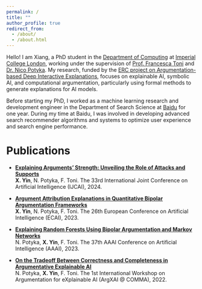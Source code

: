 ```yaml
---
permalink: /
title: ""
author_profile: true
redirect_from: 
  - /about/
  - /about.html
---
```


Hello! I am Xiang, a PhD student in the [Department of Computing](https://www.imperial.ac.uk/computing/) at [Imperial College London](https://www.imperial.ac.uk/), working under the supervision of [Prof. Francesca Toni](https://www.doc.ic.ac.uk/~ft/) and [Dr. Nico Potyka](https://profiles.cardiff.ac.uk/staff/potykan). My research, funded by the [ERC project on Argumentation-based Deep Interactive Explanations](https://cordis.europa.eu/project/id/101020934), focuses on explainable AI, symbolic AI, and computational argumentation, particularly using formal methods to generate explanations for AI models.

Before starting my PhD, I worked as a machine learning research and development engineer in the Department of Search Science at [Baidu](https://home.baidu.com/) for one year. During my time at Baidu, I was involved in developing advanced search recommender algorithms and systems to optimize user experience and search engine performance.

Publications
======

- [**Explaining Arguments’ Strength: Unveiling the Role of Attacks and Supports**](https://arxiv.org/abs/2404.14304)\
**X. Yin**, N. Potyka, F. Toni. The 33rd International Joint Conference on Artificial Intelligence (IJCAI), 2024.

- [**Argument Attribution Explanations in Quantitative Bipolar Argumentation Frameworks**](https://ebooks.iospress.nl/doi/10.3233/FAIA230603)\
**X. Yin**, N. Potyka, F. Toni. The 26th European Conference on Artificial Intelligence (ECAI), 2023.

- [**Explaining Random Forests Using Bipolar Argumentation and Markov Networks**](https://ojs.aaai.org/index.php/AAAI/article/view/26132)\
N. Potyka, **X. Yin**, F. Toni. The 37th AAAI Conference on Artificial Intelligence (AAAI), 2023.

- [**On the Tradeoff Between Correctness and Completeness in Argumentative Explainable AI**](https://ceur-ws.org/Vol-3209/8151.pdf)\
N. Potyka, **X. Yin**, F. Toni. The 1st International Workshop on Argumentation for eXplainable AI
 (ArgXAI @ COMMA), 2022.
